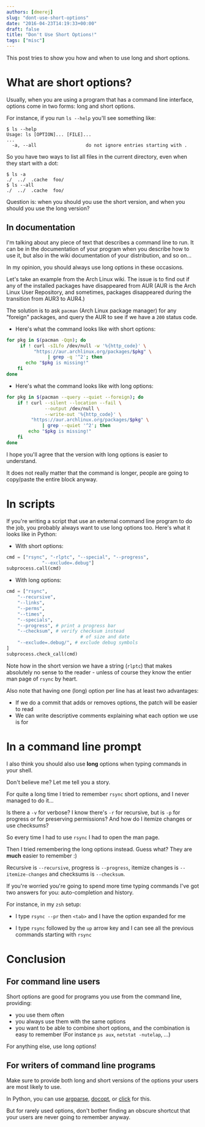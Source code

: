 ```yaml
---
authors: [dmerej]
slug: "dont-use-short-options"
date: "2016-04-23T14:19:33+00:00"
draft: false
title: "Don't Use Short Options!"
tags: ["misc"]
---
```


This post tries to show you how and when to use long and short options.

<!--more-->

# What are short options?

Usually, when you are using a program that has a command line interface,
options come in two forms: long and short options.

For instance, if you run `ls --help` you'll see something like:

```text
$ ls --help
Usage: ls [OPTION]... [FILE]...
...
  -a, --all                  do not ignore entries starting with .
```

So you have two ways to list all files in the current directory, even when they
start with a dot:

```text
$ ls -a
./  ../  .cache  foo/
$ ls --all
./  ../  .cache  foo/
```

Question is: when you should you use the short version, and when you should you
use the long version?

## In documentation

I'm talking about any piece of text that describes a command line to run. It
can be in the documentation of your program when you describe how to use it,
but also in the wiki documentation of your distribution, and so on...

In my opinion, you should always use long options in these occasions.

Let's take an example from the Arch Linux wiki. The issue is to find out if any
of the installed packages have disappeared from AUR
(AUR is the Arch Linux User Repository, and sometimes, packages disappeared
during the transition from AUR3 to AUR4.)

The solution is to ask `pacman` (Arch Linux package manager) for any "foreign"
packages, and query the AUR to see if we have
a `200` status code.

* Here's what the command looks like with short options:

```bash
for pkg in $(pacman -Qqm); do
     if ! curl -sILfo /dev/null -w '%{http_code}' \
          "https://aur.archlinux.org/packages/$pkg" \
               | grep -q '^2'; then
       echo "$pkg is missing!"
    fi
done
```

* Here's what the command looks like with long options:

```bash
for pkg in $(pacman --query --quiet --foreign); do
    if ! curl --silent --location --fail \
              --output /dev/null \
              --write-out '%{http_code}' \
         "https://aur.archlinux.org/packages/$pkg" \
             | grep --quiet '^2'; then
        echo "$pkg is missing!"
    fi
done
```

I hope you'll agree that the version with long options is easier to understand.

It does not really matter that the command is longer, people are going to
copy/paste the entire block anyway.


# In scripts


If you're writing a script that use an external command line program to do the
job, you probably always want to use
long options too. Here's what it looks like in Python:

* With short options:

```python
cmd = ["rsync", "-rlptc", "--special", "--progress",
             "--exclude=.debug"]
subprocess.call(cmd)
```

* With long options:

```python
cmd = ["rsync",
    "--recursive",
    "--links",
    "--perms",
    "--times",
    "--specials",
    "--progress", # print a progress bar
    "--checksum", # verify checksum instead
                           # of size and date
    "--exclude=.debug/", # exclude debug symbols
]
subprocess.check_call(cmd)
```

Note how in the short version we have a string (`rlptc`) that makes absolutely
no sense to the reader - unless of course they know the entier man page of `rsync`
by heart.

Also note that having one (long) option per line has at least two advantages:

* If we do a commit that adds or removes options, the patch will be easier to
  read
* We can write descriptive comments explaining what each option we use is for


# In a command line prompt

I also think you should also use **long** options when typing commands in your
shell.

Don't believe me? Let me tell you a story.

For quite a long time I tried to remember `rsync` short options, and I never
managed to do it...

Is there a `-v` for verbose? I know there's `-r` for recursive, but is `-p` for
progress or for preserving permissions? And how do I itemize changes or use
checksums?

So every time I had to use `rsync` I had to open the man page.

Then I tried remembering the long options instead. Guess what? They are
**much** easier to remember&nbsp;:)

Recursive is `--recursive`, progress is `--progress`, itemize changes is
`--itemize-changes` and checksums is `--checksum`.

If you're worried you're going to spend more time typing commands I've got two
answers for you: auto-completion and history.

For instance, in my `zsh` setup:

* I type `rsync --pr` then `<tab>` and I have the option expanded for me

* I type `rsync` followed by the `up` arrow key and I can see all the previous
  commands starting with `rsync`

# Conclusion

## For command line users

Short options are good for programs you use from the command line, providing:

* you use them often
* you always use them with the same options
* you want to be able to combine short options, and the combination is easy to
  remember (For instance `ps aux`, `netstat -nutelap`, ...)

For anything else, use long options!

## For writers of command line programs

Make sure to provide both long and short versions of the options your users are
most likely to use.

In Python, you can use
[argparse](https://docs.python.org/3/library/argparse.html),
[docopt](https://pypi.python.org/pypi/docopt), or
[click](http://click.pocoo.org) for this.

But for rarely used options, don't bother finding an obscure shortcut that your
users are never going to remember anyway.
